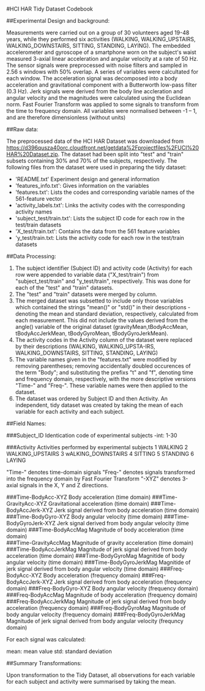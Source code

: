#HCI HAR Tidy Dataset Codebook

##Experimental Design and background:


Measurements were carried out on a group of 30 volunteers aged 19-48 years, while they performed six activities (WALKING, WALKING_UPSTAIRS, WALKING_DOWNSTAIRS, SITTING, STANDING, LAYING). The embedded accelerometer and gyroscope of a smartphone worn on the subject's waist measured 3-axial linear acceleration and angular velocity at a rate of 50 Hz. The sensor signals were preprocessed with noise filters and sampled in 2.56 s windows with 50% overlap. A series of variables were calcultated for each window. The acceleration signal was decomposed into a body acceleration and gravitational component with a Butterworth low-pass filter (0.3 Hz). Jerk signals were derived from the body line accleration and angular velocity and the magnitudes were calculated using the Euclidean norm. Fast Fourier Transform was applied to some signals to transform from the time to frequency domain. All variables were normalised between -1 – 1, and are therefore dimensionless (without units)   

##Raw data:

The preprocessed data of the HCI HAR Dataset was downloaded from https://d396qusza40orc.cloudfront.net/getdata%2Fprojectfiles%2FUCI%20HAR%20Dataset.zip. The dataset had been split into "test" and "train" subsets containing 30% and 70% of the subjects, respectively. The following files from the dataset were used in preparing the tidy dataset:

- 'README.txt'                          Experiment design and general information
- 'features_info.txt':                  Gives information on the variables 
- 'features.txt':                       Lists the codes and corresponding variable names of the 561-feature vector
- 'activity_labels.txt':                Links the activity codes with the corresponding activity names
- 'subject_test/train.txt':             Lists the subject ID code for each row in the test/train datasets    
- 'X_test/train.txt':                   Contains the data from the 561 feature variables 
- 'y_test/train.txt:                    Lists the activity code for each row in the test/train datasets

##Data Processing:

1. The subject identifier (Subject ID) and activity code (Activity) for each row were appended to variable data ("X_test/train") from  "subject_test/train" and "y_test/train", respectively. This was done for each of the "test" and "train" datasets.
2. The "test" and "train" datasets were merged by column.
3. The merged dataset was subsetted to include only those variables which contained the strings "mean()" or "std()" in their descriptions - denoting the mean and standard deviation, respectively, calculated from each measurement. This did not include the values derived from the angle() variable of the original dataset (gravityMean,tBodyAccMean, tBodyAccJerkMean, tBodyGyroMean, tBodyGyroJerkMean).
4. The activity codes in the Activity column of the dataset were replaced by their descriptions (WALKING, WALKING_UPSTA-IRS, WALKING_DOWNSTAIRS, SITTING, STANDING, LAYING)
5. The variable names given in the "features.txt" were modified by removing parentheses; removing accidentally doubled occurences of the term "Body"; and substituting the prefixs "t" and "f", denoting time and frequency domain, 
respectively, with the more descriptive versions "Time-" and "Freq-". These variable names were then applied to the dataset.
6. The dataset was ordered by Subject ID and then Activity. An independent, tidy dataset was created by taking the mean of each variable for each activity and each subject.    

##Field Names:

###Subject_ID    Identication code of experimental subjects
-int: 1-30 

###Activity      Activities performed by experimental subjects
        1 WALKING
        2 WALKING_UPSTAIRS
        3 wALKING_DOWNSTAIRS
        4 SITTING
        5 STANDING
        6 LAYING

"Time-" denotes time-domain signals
"Freq-" denotes signals transformed into the frequency domain by Fast Fourier Transform
"-XYZ" denotes 3-axial signals in the X, Y and Z directions.

###Time-BodyAcc-XYZ             Body acceleration (time domain)
###Time-GravityAcc-XYZ          Gravitational acceleration (time domain)
###Time-BodyAccJerk-XYZ         Jerk signal derived from body acceleration (time domain)
###Time-BodyGyro-XYZ            Body angular velocity (time domain)
###Time-BodyGyroJerk-XYZ        Jerk signal derived from body angular velocity (time domain)
###Time-BodyAccMag              Magnitude of body acceleration (time domain)  
###Time-GravityAccMag           Magnitude of gravity acceleration (time domain)
###Time-BodyAccJerkMag          Magnitude of jerk signal derived from body acceleration (time domain)
###Time-BodyGyroMag             Magnitide of body angular velocity (time domain)
###Time-BodyGyroJerkMag         Magnitide of jerk signal derived from body angular velocity (time domain)
###Freq-BodyAcc-XYZ             Body acceleration (frequency domain)
###Freq-BodyAccJerk-XYZ         Jerk signal derived from body acceleration (frequency domain)
###Freq-BodyGyro-XYZ            Body angular velocity (frequency domain)
###Freq-BodyAccMag              Magnitude of body acceleration (frequency domain)
###Freq-BodyAccJerkMag          Magnitude of jerk signal derived from body acceleration (frequency domain)
###Freq-BodyGyroMag             Magnitude of body angular velocity (frequency domain)
###Freq-BodyGyroJerkMag         Magnitude of jerk signal derived from body angular velocity (frequncy domain)

For each signal was calculated:

mean: mean value
std: standard deviation

##Summary Transformations:

Upon transformation to the Tidy Dataset, all observations for each variable for each subject and activity were 
summarised by taking the mean.

